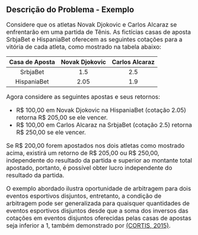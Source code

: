 <style scoped>
    .small {
        font-size: 12pt;
    }
    table {
        margin-left: auto;
        margin-right: auto;
    }
    td, th {
        text-align: center;
    }
</style>

## Descrição do Problema - Exemplo

<div class="small">

Considere que os atletas Novak Djokovic e Carlos Alcaraz se enfrentarão em uma partida de Tênis. As fictícias casas de aposta SrbjaBet e HispaniaBet oferecem as seguintes cotações para a vitória de cada atleta, como mostrado na tabela abaixo:

| Casa de Aposta | Novak Djokovic | Carlos Alcaraz |
|----------------|----------------|----------------|
| SrbjaBet       | 1.5            | 2.5            |
| HispaniaBet    | 2.05           | 1.9            |

Agora considere as seguintes apostas e seus retornos:

-   R\$ 100,00 em Novak Djokovic na HispaniaBet (cotação 2.05) retorna R\$ 205,00 se ele vencer.
-   R\$ 100,00 em Carlos Alcaraz na SrbjaBet (cotação 2.5) retorna R\$ 250,00 se ele vencer.

Se R\$ 200,00 forem apostados nos dois atletas como mostrado acima, existirá um retorno de R\$ 205,00 ou R\$ 250,00, independente do resultado da partida e superior ao montante total apostado, portanto, é possível obter lucro independente do resultado da partida.

O exemplo abordado ilustra oportunidade de arbitragem para dois eventos esportivos disjuntos, entretanto, a condição de arbitragem pode ser generalizada para quaisquer quantidades de eventos esportivos disjuntos desde que a soma dos inversos das cotações em eventos disjuntos oferecidas pelas casas de apostas seja inferior a 1, também demonstrado por [(CORTIS, 2015)](#referencias).

</div>
